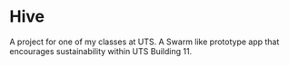 # Hive

A project for one of my classes at UTS. A Swarm like prototype app that encourages sustainability within UTS Building 11.